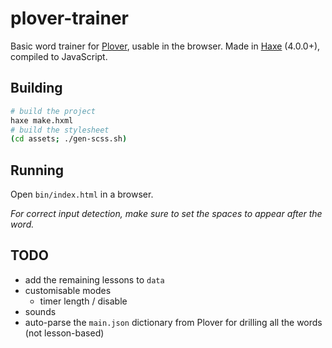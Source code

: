 # plover-trainer

Basic word trainer for [Plover](https://github.com/openstenoproject/plover), usable in the browser. Made in [Haxe](https://github.com/HaxeFoundation/haxe) (4.0.0+), compiled to JavaScript.

## Building

```bash
# build the project
haxe make.hxml
# build the stylesheet
(cd assets; ./gen-scss.sh)
```

## Running

Open `bin/index.html` in a browser.

_For correct input detection, make sure to set the spaces to appear after the word._

## TODO

 - add the remaining lessons to `data`
 - customisable modes
   - timer length / disable
 - sounds
 - auto-parse the `main.json` dictionary from Plover for drilling all the words (not lesson-based)
